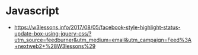 # Javascript
* https://w3lessons.info/2017/08/05/facebook-style-highlight-status-update-box-using-jquery-css/?utm_source=feedburner&utm_medium=email&utm_campaign=Feed%3A+nextweb2+%28W3lessons%29
